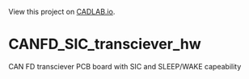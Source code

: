 View this project on [CADLAB.io](https://cadlab.io/project/26406). 

# CANFD_SIC_transciever_hw
CAN FD transciever PCB board with SIC and SLEEP/WAKE capeability
